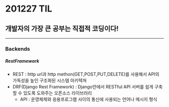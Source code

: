 # 201227 TIL
## 개발자의 가장 큰 공부는 직접적 코딩이다!
-----------------------------------
### Backends
##### RestFramework
  * REST : http url과 http methon(GET,POST,PUT,DELETE)를 사용해서 API의 가독성을 높인 구조화된 시스템 아키텍쳐
  * DRF(Django Rest Framework) : Django안에서 RESTful API 서버를 쉽게 구축할 수 있도록 도와주는 오픈소스 라이브러리
    * API : 운영체제와 응용프로그램 사이의 통신에 사용되는 언어나 메시지 형식
